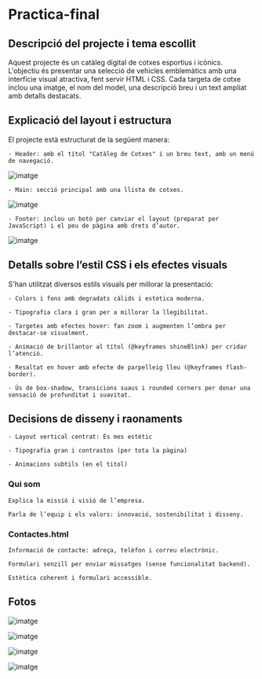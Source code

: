 # Practica-final

## Descripció del projecte i tema escollit

Aquest projecte és un catàleg digital de cotxes esportius i icònics. L'objectiu és presentar una selecció de vehicles emblemàtics amb una interfície visual atractiva, fent servir HTML i CSS. Cada targeta de cotxe inclou una imatge, el nom del model, una descripció breu i un text ampliat amb detalls destacats.

## Explicació del layout i estructura
El projecte està estructurat de la següent manera:

    - Header: amb el títol "Catàleg de Cotxes" i un breu text, amb un menú de navegació.
![imatge](https://github.com/user-attachments/assets/f73741d1-6206-46a4-a8c4-ecf919ba31e0)

    - Main: secció principal amb una llista de cotxes.
![imatge](https://github.com/user-attachments/assets/d5444d5e-6bf9-4710-98d6-41f5fc967c7d)

    - Footer: inclou un botó per canviar el layout (preparat per JavaScript) i el peu de pàgina amb drets d’autor.
![imatge](https://github.com/user-attachments/assets/cb9713e7-d8b6-4233-9078-4e217fed5a9e)


## Detalls sobre l’estil CSS i els efectes visuals

S'han utilitzat diversos estils visuals per millorar la presentació:

    - Colors i fons amb degradats càlids i estètica moderna.

    - Tipografia clara i gran per a millorar la llegibilitat.

    - Targetes amb efectes hover: fan zoom i augmenten l’ombra per destacar-se visualment.

    - Animació de brillantor al títol (@keyframes shineBlink) per cridar l’atenció.

    - Resaltat en hover amb efecte de parpelleig lleu (@keyframes flash-border).

    - Ús de box-shadow, transicions suaus i rounded corners per donar una sensació de profunditat i suavitat.
    

## Decisions de disseny i raonaments

    - Layout vertical centrat: És mes estétic 

    - Tipografia gran i contrastos (per tota la pàgina)

    - Animacions subtils (en el titol)


### Qui som

    Explica la missió i visió de l’empresa.

    Parla de l’equip i els valors: innovació, sostenibilitat i disseny.
    

### Contactes.html 

    Informació de contacte: adreça, telèfon i correu electrònic.

    Formulari senzill per enviar missatges (sense funcionalitat backend).

    Estètica coherent i formulari accessible.

## Fotos

![imatge](https://github.com/user-attachments/assets/5790fdc1-2b37-442b-8196-9c45f09f0507)

![imatge](https://github.com/user-attachments/assets/83bff636-7b1d-4d8c-a847-f3332a7cae2a)

![imatge](https://github.com/user-attachments/assets/6e5192b7-090f-4241-bca0-1d56db3cca49)

![imatge](https://github.com/user-attachments/assets/6e220179-bc9b-4f29-81ea-ce9da679d865)

